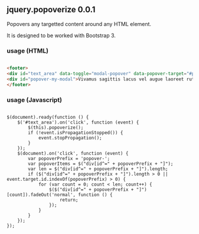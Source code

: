 ## jquery.popoverize 0.0.1

Popovers any targetted content around any HTML element.

It is designed to be worked with Bootstrap 3.

### usage (HTML)
```html

<footer>
<div id="text_area" data-toggle="modal-popover" data-popover-target="#popover-my-modal" data-popover-location="top" data-popover-animate="yes">Text Text Text</div>
<div id="popover-my-modal">Vivamus sagittis lacus vel augue laoreet rutrum faucibus.Vivamus sagittis lacus vel augue laoreet rutrum faucibus.Vivamus sagittis lacus vel augue laoreet rutrum faucibus.</div>
</footer>
```

### usage (Javascript)
<pre lang="javascript">
<code>
$(document).ready(function () {
	$('#text_area').on('click', function (event) {
		$(this).popoverize();
		if (!event.isPropagationStopped()) {
			event.stopPropagation();       
		}
	});
	$(document).on('click', function (event) {
		var popoverPrefix = 'popover-';
		var popoverItems = $("div[id^=" + popoverPrefix + "]");
		var len = $("div[id^=" + popoverPrefix + "]").length;
		if ($("div[id^=" + popoverPrefix + "]").length > 0 || event.target.id.indexOf(popoverPrefix) > 0) {
			for (var count = 0; count &lt; len; count++) {
				$($("div[id^=" + popoverPrefix + "]")[count]).fadeOut('normal', function () {
					return;
				});
			}
		}
	});
});
</code>
</pre>
